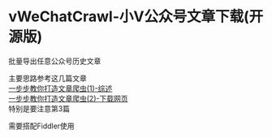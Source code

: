 # vWeChatCrawl-小V公众号文章下载(开源版)
批量导出任意公众号历史文章  

主要思路参考这几篇文章  
[一步步教你打造文章爬虫(1)-综述](https://mp.weixin.qq.com/s/tm4ypSllpb7MhjrlMXmNDA)  
[一步步教你打造文章爬虫(2)-下载网页](https://mp.weixin.qq.com/s/YoUYJ7iokJcARkL2hYxwXw)  
特别是要注意第3篇  

需要搭配Fiddler使用

